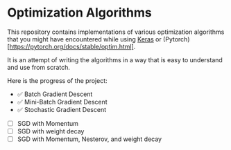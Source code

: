 # Optimization Algorithms

This repository contains implementations of various optimization algorithms that you might have encountered while using [Keras](https://keras.io/api/optimizers/) or (Pytorch)[https://pytorch.org/docs/stable/optim.html]. 

It is an attempt of writing the algorithms in a way that is easy to understand and use from scratch.

Here is the progress of the project:

* :white_check_mark: Batch Gradient Descent 
* :white_check_mark: Mini-Batch Gradient Descent
* :white_check_mark: Stochastic Gradient Descent
* [ ] SGD with Momentum 
* [ ] SGD with weight decay
* [ ] SGD with Momentum, Nesterov, and weight decay